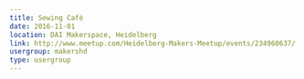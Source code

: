 ```yaml
---
title: Sewing Café
date: 2016-11-01
location: DAI Makerspace, Heidelberg
link: http://www.meetup.com/Heidelberg-Makers-Meetup/events/234960637/
usergroup: makershd
type: usergroup
---
```

